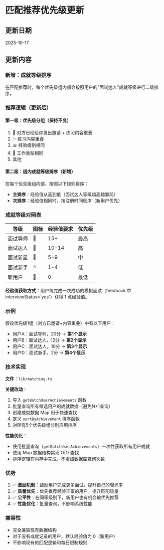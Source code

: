 # 匹配推荐优先级更新

## 更新日期
2025-10-17

## 更新内容

### 新增：成就等级排序
在匹配推荐时，每个优先级组内部会按照用户的"面试达人"成就等级进行二级排序。

### 推荐逻辑（更新后）

#### 第一级：优先级分组（保持不变）
1. 🌟 对方已经给你发出邀请 + 练习内容重叠
2. ✨ 练习内容重叠
3. 📊 经验级别相同
4. 💼 工作类型相同
5. 其他

#### 第二级：组内成就等级排序（新增）
在每个优先级组内部，按照以下规则排序：
- **主排序**：经验值从高到低（面试达人等级越高越靠前）
- **次排序**：经验值相同时，按注册时间倒序（新用户优先）

### 成就等级对照表
| 等级 | 图标 | 经验值要求 | 优先级 |
|------|------|-----------|--------|
| 面试导师 | 👑 | 15+ | 最高 |
| 面试达人 | 🌙 | 10-14 | 高 |
| 面试新星 | 🌟 | 5-9 | 中 |
| 面试新手 | ⭐ | 1-4 | 低 |
| 新用户 | 🌱 | 0 | 最低 |

**经验值获取方式**：用户每完成一次成功的模拟面试（feedback 中 interviewStatus='yes'）获得 1 点经验值。

### 示例

假设优先级1组（对方已邀请+内容重叠）中有以下用户：
- 用户A：面试导师，20分 → **第1个显示**
- 用户B：面试达人，12分 → **第2个显示**
- 用户C：面试达人，10分 → **第3个显示**
- 用户D：面试新手，2分 → **第4个显示**

### 技术实现

**文件**：`lib/matching.ts`

**关键改动**：
1. 导入 `getBatchUserAchievements` 函数
2. 批量查询所有候选用户的成就数据（避免N+1查询）
3. 创建成就数据 Map 用于快速查找
4. 定义 `sortByAchievement` 排序函数
5. 对所有5个优先级组分别应用排序

**性能优化**：
- 使用批量查询（`getBatchUserAchievements`）一次性获取所有用户成就
- 使用 Map 数据结构实现 O(1) 查找
- 排序逻辑在内存中完成，不增加数据库查询次数

### 优势

1. ✅ **激励机制**：鼓励用户完成更多面试，提升自己的曝光率
2. ✅ **质量优先**：优先推荐经验丰富的用户，提升匹配质量
3. ✅ **公平性**：在同等级别下，新用户也有机会被优先推荐
4. ✅ **性能优化**：批量查询，不影响系统性能

### 兼容性

- 完全兼容现有数据结构
- 对于没有成就记录的用户，默认经验值为 0（新用户）
- 不影响现有的匹配逻辑和每日限制规则

